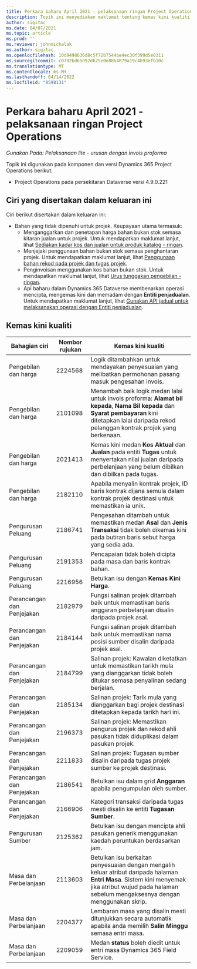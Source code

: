 ```yaml
---
title: Perkara baharu April 2021 - pelaksanaan ringan Project Operations
description: Topik ini menyediakan maklumat tentang kemas kini kualiti yang tersedia pada bulan April 2021 keluaran pelaksanaan ringan Project Operations.
author: sigitac
ms.date: 04/07/2021
ms.topic: article
ms.prod: ''
ms.reviewer: johnmichalak
ms.author: sigitac
ms.openlocfilehash: 10d9498636d8c5f72b7544be4ec30f399d5e0311
ms.sourcegitcommit: c0792bd65d92db25e0e8864879a19c4b93efb10c
ms.translationtype: MT
ms.contentlocale: ms-MY
ms.lasthandoff: 04/14/2022
ms.locfileid: "8598131"
---
```

# <a name="whats-new-april-2021---project-operations-lite-deployment"></a>Perkara baharu April 2021 - pelaksanaan ringan Project Operations

_Gunakan Pada: Pelaksanaan lite - urusan dengan invois proforma_

Topik ini digunakan pada komponen dan versi Dynamics 365 Project Operations berikut:

  - Project Operations pada persekitaran Dataverse versi 4.9.0.221 

## <a name="features-included-in-this-release"></a>Ciri yang disertakan dalam keluaran ini

Ciri berikut disertakan dalam keluaran ini:

- Bahan yang tidak dipenuhi untuk projek. Keupayaan utama termasuk:
  - Menganggarkan dan penetapan harga bahan bukan stok semasa kitaran jualan untuk projek. Untuk mendapatkan maklumat lanjut, lihat [Sediakan kadar kos dan jualan untuk produk katalog - ringan](../pricing-costing/set-up-cost-sales-rates-catalog-products.md).
  - Menjejaki penggunaan bahan bukan stok semasa penghantaran projek. Untuk mendapatkan maklumat lanjut, lihat [Penggunaan bahan rekod pada projek dan tugas projek](../../material/material-usage-log.md).
  - Penginvoisan menggunakan kos bahan bukan stok. Untuk mendapatkan maklumat lanjut, lihat [Urus tunggakan pengebilan - ringan](../proforma-invoicing/manage-billing-backlog-sales.md#product-billing-backlog).
  - Api baharu dalam Dynamics 365 Dataverse membenarkan operasi mencipta, mengemas kini dan memadam dengan **Entiti penjadualan**. Untuk mendapatkan maklumat lanjut, lihat [Gunakan API jadual untuk melaksanakan operasi dengan Entiti penjadualan](../../project-management/schedule-api-preview.md).

## <a name="quality-updates"></a>Kemas kini kualiti

| **Bahagian ciri** | **Nombor rujukan** | **Kemas kini kualiti** |
| --- | --- | --- |
| Pengebilan dan harga | 2224568 | Logik ditambahkan untuk mendayakan penyesuaian yang melibatkan permohonan pasang masuk pengesahan invois. |
| Pengebilan dan harga | 2101098 | Menambah baik logik medan lalai untuk invois proforma: **Alamat bil kepada**, **Nama Bil kepada** dan **Syarat pembayaran** kini ditetapkan lalai daripada rekod pelanggan kontrak projek yang berkenaan. |
| Pengebilan dan harga | 2021413 | Kemas kini medan **Kos Aktual** dan **Jualan** pada entiti **Tugas** untuk menyertakan nilai jualan daripada perbelanjaan yang belum dibilkan dan dibilkan pada tugas. |
| Pengebilan dan harga | 2182110 | Apabila menyalin kontrak projek, ID baris kontrak dijana semula dalam kontrak projek destinasi untuk memastikan ia unik. |
| Pengurusan Peluang | 2186741 | Pengesahan ditambah untuk memastikan medan **Asal** dan **Jenis Transaksi** tidak boleh dikemas kini pada butiran baris sebut harga yang sedia ada. |
| Pengurusan Peluang | 2191353 | Pencapaian tidak boleh dicipta pada masa dan baris kontrak bahan. |
| Pengurusan Peluang | 2216956 | Betulkan isu dengan **Kemas Kini Harga**. |
| Perancangan dan Penjejakan | 2182979 | Fungsi salinan projek ditambah baik untuk memastikan baris anggaran perbelanjaan disalin daripada projek asal. |
| Perancangan dan Penjejakan | 2184144 | Fungsi salinan projek ditambah baik untuk memastikan nama posisi sumber disalin daripada projek asal. |
| Perancangan dan Penjejakan | 2184799 | Salinan projek: Kawalan diketatkan untuk memastikan tarikh mula yang dianggarkan tidak boleh ditukar semasa penyalinan sedang berjalan. |
| Perancangan dan Penjejakan | 2185134 | Salinan projek: Tarik mula yang dianggarkan bagi projek destinasi ditetapkan kepada tarikh hari ini. |
| Perancangan dan Penjejakan | 2196373 | Salinan projek: Memastikan pengurus projek dan rekod ahli pasukan tidak diduplikasi dalam pasukan projek. |
| Perancangan dan Penjejakan | 2211833 | Salinan projek: Tugasan sumber disalin daripada tugas projek sumber ke projek destinasi. |
| Perancangan dan Penjejakan | 2186541 | Betulkan isu dalam grid **Anggaran** apabila pengumpulan oleh sumber. |
| Perancangan dan Penjejakan | 2166906 | Kategori transaksi daripada tugas mesti disalin ke entiti **Tugasan Sumber**. |
| Pengurusan Sumber | 2125362 | Betulkan isu dengan mencipta ahli pasukan generik menggunakan kaedah peruntukan berdasarkan jam. |
| Masa dan Perbelanjaan | 2113603 | Betulkan isu berkaitan penyesuaian dengan mengalih keluar atribut daripada halaman **Entri Masa**. Sistem kini menyemak jika atribut wujud pada halaman sebelum mengaksesnya dengan menggunakan skrip. |
| Masa dan Perbelanjaan | 2204377 | Lembaran masa yang disalin mesti ditunjukkan secara automatik apabila anda memilih **Salin Minggu** semasa entri masa. |
| Masa dan Perbelanjaan | 2209059 | Medan **status** boleh diedit untuk entri masa Dynamics 365 Field Service. |

